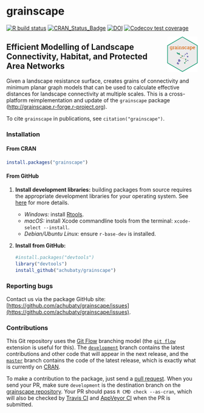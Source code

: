 # grainscape

<!-- badges: start -->
[![R build status](https://github.com/achubaty/grainscape/workflows/R-CMD-check/badge.svg)](https://github.com/achubaty/grainscape/actions)
[![CRAN_Status_Badge](http://www.r-pkg.org/badges/version/grainscape)](https://cran.r-project.org/package=grainscape)
[![DOI](https://zenodo.org/badge/62731055.svg)](https://zenodo.org/badge/latestdoi/62731055)
[![Codecov test coverage](https://codecov.io/gh/achubaty/grainscape/branch/master/graph/badge.svg)](https://codecov.io/gh/achubaty/grainscape?branch=master)
<!-- badges: end -->

<img align="right" width="80" pad="20" src="https://github.com/achubaty/grainscape/raw/master/stickers/hexsticker.png">

## Efficient Modelling of Landscape Connectivity, Habitat, and Protected Area Networks

Given a landscape resistance surface, creates grains of connectivity and minimum planar graph models that can be used to calculate effective distances for landscape connectivity at multiple scales.
This is a cross-platform reimplementation and update of the `grainscape` package (http://grainscape.r-forge.r-project.org).

To cite `grainscape` in publications, see `citation("grainscape")`.

### Installation

#### From CRAN

```r
install.packages("grainscape")
```

#### From GitHub

1. **Install development libraries:** building packages from source requires the appropriate development libraries for your operating system.
  See [here](https://support.rstudio.com/hc/en-us/articles/200486498-Package-Development-Prerequisites) for more details.
    
    - *Windows:* install [Rtools](https://cran.r-project.org/bin/windows/Rtools/).
    - *macOS:* install Xcode commandline tools from the terminal: `xcode-select --install`. 
    - *Debian/Ubuntu Linux:* ensure `r-base-dev` is installed.

2. **Install from GitHub:**
    
    ```r
    #install.packages("devtools")
    library("devtools")
    install_github("achubaty/grainscape")
    ```

### Reporting bugs

Contact us via the package GitHub site: [https://github.com/achubaty/grainscape/issues](https://github.com/achubaty/grainscape/issues).

### Contributions

This Git repository uses the [Git Flow](http://nvie.com/posts/a-successful-git-branching-model/) branching model (the [`git flow`](https://github.com/petervanderdoes/gitflow-avh) extension is useful for this).
The [`development`](https://github.com/achubaty/grainscape/tree/development) branch contains the latest contributions and other code that will appear in the next release, and the [`master`](https://github.com/achubaty/grainscape) branch contains the code of the latest release, which is exactly what is currently on [CRAN](https://cran.r-project.org/package=grainscape).

To make a contribution to the package, just send a [pull request](https://help.github.com/articles/using-pull-requests/). 
When you send your PR, make sure `development` is the destination branch on the [grainscape repository](https://github.com/achubaty/grainscape).
Your PR should pass `R CMD check --as-cran`, which will also be checked by <a href="https://travis-ci.org/achubaty/grainscape">Travis CI</a> and <a href="https://ci.appveyor.com/project/achubaty/grainscape">AppVeyor CI</a> when the PR is submitted.

